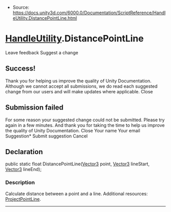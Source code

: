 * Source: https://docs.unity3d.com/6000.0/Documentation/ScriptReference/HandleUtility.DistancePointLine.html

#  [HandleUtility](https://docs.unity3d.com/6000.0/Documentation/ScriptReference/HandleUtility.html).DistancePointLine
Leave feedback
Suggest a change
## Success!
Thank you for helping us improve the quality of Unity Documentation. Although we cannot accept all submissions, we do read each suggested change from our users and will make updates where applicable.
Close
## Submission failed
For some reason your suggested change could not be submitted. Please <a>try again</a> in a few minutes. And thank you for taking the time to help us improve the quality of Unity Documentation.
Close
Your name Your email Suggestion* Submit suggestion
Cancel
## Declaration
public static float DistancePointLine([Vector3](https://docs.unity3d.com/6000.0/Documentation/ScriptReference/Vector3.html) point, [Vector3](https://docs.unity3d.com/6000.0/Documentation/ScriptReference/Vector3.html) lineStart, [Vector3](https://docs.unity3d.com/6000.0/Documentation/ScriptReference/Vector3.html) lineEnd); 
### Description
Calculate distance between a point and a line.
Additional resources: [ProjectPointLine](https://docs.unity3d.com/6000.0/Documentation/ScriptReference/HandleUtility.ProjectPointLine.html).
* * *
